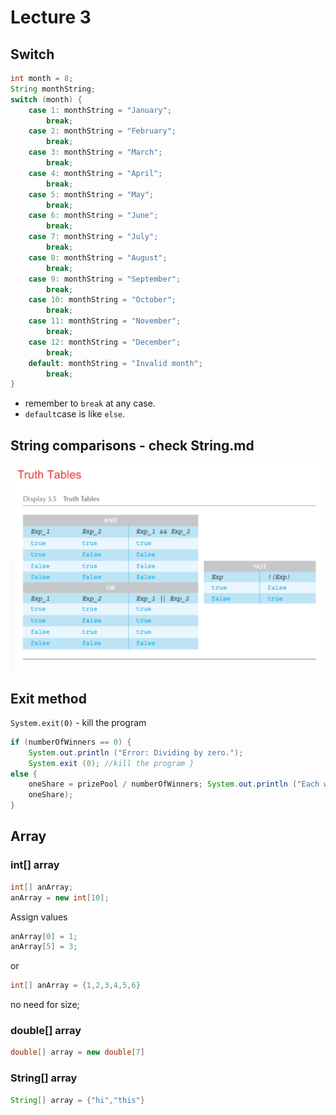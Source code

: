 # Lecture 3

## Switch

```java
int month = 8;
String monthString;
switch (month) {
    case 1: monthString = "January";
        break;
    case 2: monthString = "February";
        break;
    case 3: monthString = "March";
        break;
    case 4: monthString = "April";
        break;
    case 5: monthString = "May";
        break;
    case 6: monthString = "June";
        break;
    case 7: monthString = "July";
        break;
    case 8: monthString = "August";
        break;
    case 9: monthString = "September";
        break;
    case 10: monthString = "October";
        break;
    case 11: monthString = "November";
        break;
    case 12: monthString = "December";
        break;
    default: monthString = "Invalid month";
        break;
}
```

- remember to `break` at any case. 
- `default`case is like `else`.



## String comparisons - check String.md

![image-20180808112241224](image-20180808112241224.png)

## Exit method

`System.exit(0)` - kill the program

```java
if (numberOfWinners == 0) {
    System.out.println ("Error: Dividing by zero.");
    System.exit (0); //kill the program }
else {
    oneShare = prizePool / numberOfWinners; System.out.println ("Each winner will receive $" +
    oneShare);
}
```

## Array

### int[] array

```java
int[] anArray;
anArray = new int[10];
```

Assign values

```java
anArray[0] = 1;
anArray[5] = 3;
```

or

```java
int[] anArray = {1,2,3,4,5,6}
```

no need for size;

### double[] array

```java
double[] array = new double[7]
```

### String[] array

```java
String[] array = {"hi","this"}
```

